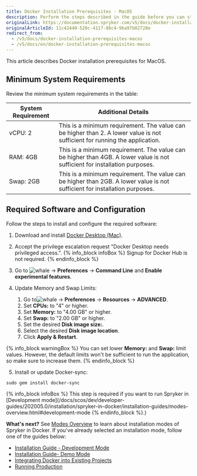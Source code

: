 ```yaml
---
title: Docker Installation Prerequisites - MacOS
description: Perform the steps described in the guide before you can start working with Spryker in Docker on MacOS.
originalLink: https://documentation.spryker.com/v5/docs/docker-installation-prerequisites-macos
originalArticleId: 11c42440-520c-4117-86c4-9ba97b02728e
redirect_from:
  - /v5/docs/docker-installation-prerequisites-macos
  - /v5/docs/en/docker-installation-prerequisites-macos
---
```


This article describes Docker installation prerequisites for MacOS.


## Minimum System Requirements

Review the minimum system requirements in the table:

| System Requirement | Additional Details |
| --- | --- |
| vCPU: 2 | This is a minimum requirement. The value can be higher than 2. A lower value is not sufficient for running the application. |
| RAM: 4GB | This is a minimum requirement. The value can be higher than 4GB. A lower value is not sufficient for installation purposes. |
| Swap: 2GB | This is a minimum requirement. The value can be higher than 2GB. A lower value is not sufficient for installation purposes. |


## Required Software and Configuration
Follow the steps to install and configure the required software:
1. Download and install [Docker Desktop (Mac)](https://download.docker.com/mac/stable/Docker.dmg).
2. Accept the privilege escalation request "Docker Desktop needs privileged access.".
{% info_block infoBox %}
Signup for Docker Hub is not required.
{% endinfo_block %}

3. Go to ![whale](https://spryker.s3.eu-central-1.amazonaws.com/docs/Developer+Guide/Installation/Spryker+in+Docker/Docker+Install+Prerequisites+-+MacOS/whale-x.png) → **Preferences**  → **Command Line** and **Enable experimental features**.


4. Update Memory and Swap Limits:

    1. Go to![whale](https://spryker.s3.eu-central-1.amazonaws.com/docs/Developer+Guide/Installation/Spryker+in+Docker/Docker+Install+Prerequisites+-+MacOS/whale-x.png) → **Preferences**  → **Resources** → **ADVANCED**.
    2. Set **CPUs:** to "4" or higher.
    3. Set **Memory:** to "4.00 GB" or higher.
    4. Set **Swap:** to "2.00 GB" or higher.
    5. Set the desired **Disk image size:**.
    6. Select the desired **Disk image location**.
    7. Click **Apply & Restart**. 

{% info_block warningBox %}
You can set lower **Memory:** and **Swap:** limit values. However, the default limits won't be sufficient to run the application, so make sure to increase them. 
{% endinfo_block %}

5. Install or update Docker-sync:
```shell
sudo gem install docker-sync
```
{% info_block infoBox %}
This step is required if you want to run Spryker in [Development mode](/docs/scos/dev/developer-guides/202005.0/installation/spryker-in-docker/installation-guides/modes-overview.html#development-mode
{% endinfo_block %}.)

**What's next?**
See [Modes Overview](/docs/scos/dev/developer-guides/202005.0/installation/spryker-in-docker/installation-guides/modes-overview.html) to learn about installation modes of Spryker in Docker.
If you've already selected an installation mode, follow one of the guides below:
* [Installation Guide - Development Mode](/docs/scos/dev/developer-guides/202005.0/installation/spryker-in-docker/installation-guides/installation-guide-development-mode.html)
* [Installation Guide- Demo Mode](/docs/scos/dev/developer-guides/202005.0/installation/spryker-in-docker/installation-guides/installation-guide-demo-mode.html)
* [Integrating Docker into Existing Projects](/docs/scos/dev/developer-guides/202005.0/installation/spryker-in-docker/installation-guides/integrating-docker-into-existing-projects.html)
* [Running Production](/docs/scos/dev/developer-guides/202005.0/development-guide/back-end/running-production.html)

<!-- Last review date: Aug 06, 2019by Mike Kalinin, Andrii Tserkovnyi -->

